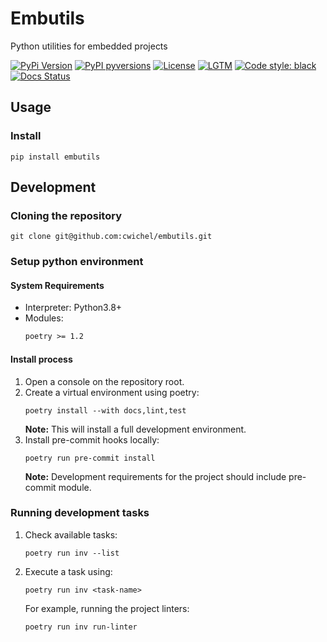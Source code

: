 # Embutils
Python utilities for embedded projects

[![PyPi Version](https://img.shields.io/pypi/v/embutils.svg?style=flat-square)](https://pypi.org/project/embutils/)
[![PyPI pyversions](https://img.shields.io/pypi/pyversions/embutils.svg?style=flat-square)](https://pypi.org/project/embutils/)
[![License](https://img.shields.io/:license-mit-blue.svg?style=flat-square)](https://badges.mit-license.org)
[![LGTM](https://img.shields.io/lgtm/grade/python/github/cwichel/embutils.svg?style=flat-square)](https://lgtm.com/projects/g/cwichel/embutils)
[![Code style: black](https://img.shields.io/badge/code%20style-black-000000.svg?style=flat-square)](https://github.com/psf/black)
[![Docs Status](https://readthedocs.org/projects/embutils/badge/?version=latest)](https://embutils.readthedocs.io/en/latest/?badge=latest)

## Usage
### Install
```shell
pip install embutils
```

## Development
### Cloning the repository
```shell
git clone git@github.com:cwichel/embutils.git
```

### Setup python environment
#### System Requirements
- Interpreter: Python3.8+
- Modules:
   ```requirements.txt
   poetry >= 1.2
   ```

#### Install process
1. Open a console on the repository root.
2. Create a virtual environment using poetry:
   ```shell
   poetry install --with docs,lint,test
   ```
   **Note:** This will install a full development environment.
3. Install pre-commit hooks locally:
   ```shell
   poetry run pre-commit install
   ```
   **Note:** Development requirements for the project should include pre-commit module.

### Running development tasks
1. Check available tasks:
   ```shell
   poetry run inv --list
   ```
2. Execute a task using:
   ```shell
   poetry run inv <task-name>
   ```
   For example, running the project linters:
   ```shell
   poetry run inv run-linter
   ```
